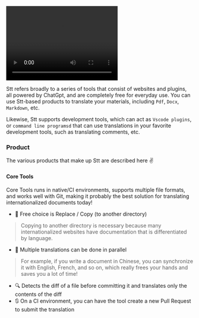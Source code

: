 
<video width="300" height="200" >
    <source src="https://static.yinzhuoei.com/typecho/2023/08/06/308171454913802/Jietu20230806-220642-HD.mp4" type="video/mp4"></source>
</video>

Stt refers broadly to a series of tools that consist of websites and plugins, all powered by ChatGpt, and are completely free for everyday use. You can use Stt-based products to translate your materials, including `Pdf`, `Docx`, `Markdown`, etc.

Likewise, Stt supports development tools, which can act as `Vscode plugins`, or `command line programsd` that can use translations in your favorite development tools, such as translating comments, etc.


### Product

The various products that make up Stt are described here ✌️

#### Core Tools

Core Tools runs in native/CI environments, supports multiple file formats, and works well with Git, making it probably the best solution for translating internationalized documents today!

- 🔄 Free choice is Replace / Copy (to another directory)

> Copying to another directory is necessary because many internationalized websites have documentation that is differentiated by language.

- 🔀 Multiple translations can be done in parallel

> For example, if you write a document in Chinese, you can synchronize it with English, French, and so on, which really frees your hands and saves you a lot of time!

- 🔍 Detects the diff of a file before committing it and translates only the contents of the diff
- 🔃 On a CI environment, you can have the tool create a new Pull Request to submit the translation
